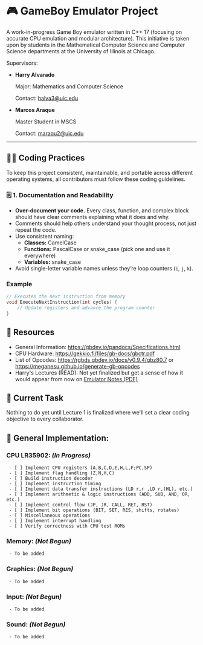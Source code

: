 # 🎮 GameBoy Emulator Project

A work-in-progress Game Boy emulator written in C++ 17 (focusing on accurate CPU emulation and modular architecture). This initiative is taken upon by students in
the Mathematical Computer Science and Computer Science departments at the University of Illinois at Chicago.

Supervisors:
- **Harry Alvarado**

  Major: Mathematics and Computer Science

  Contact: halva3@uic.edu

- **Marcos Araque**

  Master Student in MSCS
  
  Contact: maraqu2@uic.edu

---

## 🧑‍💻 Coding Practices

To keep this project consistent, maintainable, and portable across different operating systems, all contributors must follow these coding guidelines.
### 🗒️ 1. Documentation and Readability

- **Over-document your code.** Every class, function, and complex block should have clear comments explaining what it does and why.  
- Comments should help others understand your thought process, not just repeat the code.
- Use consistent naming:
  - **Classes:** CamelCase  
  - **Functions:** PascalCase or snake_case (pick one and use it everywhere)  
  - **Variables:** snake_case  
- Avoid single-letter variable names unless they’re loop counters (`i`, `j`, `k`).


### Example

```cpp
// Executes the next instruction from memory
void ExecuteNextInstruction(int cycles) {
    // Update registers and advance the program counter
}
```





## 📘 Resources
 - General Information: https://gbdev.io/pandocs/Specifications.html
 - CPU Hardware: https://gekkio.fi/files/gb-docs/gbctr.pdf
 - List of Opcodes: https://rgbds.gbdev.io/docs/v0.9.4/gbz80.7 or https://meganesu.github.io/generate-gb-opcodes
 - Harry's Lectures (READ): Not yet finalized but get a sense of how it would appear from now on  [Emulator Notes (PDF)](docs/Emulator_Lecs.pdf)


## 🚧 Current Task
  Nothing to do yet until Lecture 1 is finalized where we'll set a clear coding objective to every collaborator. 

## 🧩 General Implementation:

 ### **CPU LR35902**: _(In Progress)_
     - [ ] Implement CPU registers (A,B,C,D,E,H,L,F;PC,SP)
     - [ ] Implement flag handling (Z,N,H,C)
     - [ ] Build instruction decoder
     - [ ] Implement instruction timing
     - [ ] Implement data transfer instructions (LD r,r ,LD r,(HL), etc.)
     - [ ] Implement arithmetic & logic instructions (ADD, SUB, AND, OR, etc.)
     - [ ] Implement control flow (JP, JR, CALL, RET, RST)
     - [ ] Implement bit operations (BIT, SET, RES, shifts, rotates)
     - [ ] Miscellaneous operations
     - [ ] Implement interrupt handling
     - [ ] Verify correctness with CPU test ROMs
 ### Memory:  _(Not Begun)_
     - To be added
 ### Graphics:  _(Not Begun)_
     - To be added
 ### Input:  _(Not Begun)_
     - To be added
 ### Sound: _(Not Begun)_
     - To be added


    
